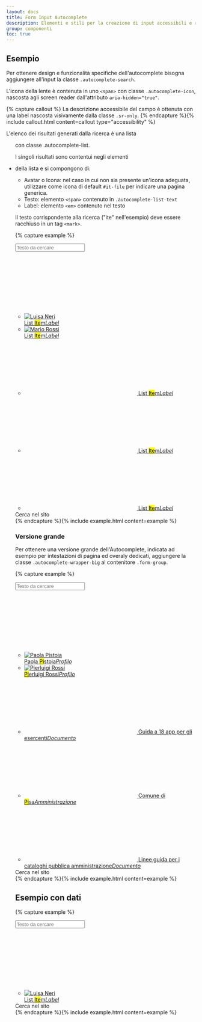 ```yaml
---
layout: docs
title: Form Input Autocomplete
description: Elementi e stili per la creazione di input accessibili e responsivi.
group: componenti
toc: true
---
```


<style>
  /* Style override for Documentation purposes */
  #testAutocomplete1, #testAutocomplete2 {
    position: static;
		display: block;
  }
</style>

## Esempio

Per ottenere design e funzionalità specifiche dell'autocomplete bisogna aggiungere all'input la classe `.autocomplete-search`.

L'icona della lente è contenuta in uno `<span>` con classe `.autocomplete-icon`, nascosta agli screen reader dall'attributo `aria-hidden="true"`.

{% capture callout %}
La descrizione accessibile del campo è ottenuta con una label nascosta visivamente dalla classe `.sr-only`.
{% endcapture %}{% include callout.html content=callout type="accessibility" %}

L'elenco dei risultati generati dalla ricerca è una lista <ul> con classe .autocomplete-list.

I singoli risultati sono contentui negli elementi <li> della lista e si compongono di:
- Avatar o Icona: nel caso in cui non sia presente un'icona adeguata, utilizzare come icona di default `#it-file` per indicare una pagina generica.
- Testo: elemento `<span>` contenuto in `.autocomplete-list-text`
- Label: elemento `<em>` contenuto nel testo

Il testo corrispondente alla ricerca ("ite" nell'esempio) deve essere racchiuso in un tag `<mark>`.

{% capture example %}
<div class="form-group">
	<input type="search" id="autocomplete1" name="autocomplete1" class="autocomplete-search" placeholder="Testo da cercare">
	<span class="autocomplete-icon" aria-hidden="true">
		<svg class="icon icon-sm"><use xlink:href="{{ site.baseurl }}/dist/svg/sprite.svg#it-search"></use></svg>
	</span>
	<ul class="autocomplete-list" id="testAutocomplete1">
		<li>
			<a href="#">
				<div class="avatar size-sm">
					<img src="https://randomuser.me/api/portraits/women/44.jpg" alt="Luisa Neri">
				</div>
				<span class="autocomplete-list-text">
					<span>List <mark>Ite</mark>m</span><em>Label</em>
				</span>
			</a>
		</li>
		<li>
			<a href="#">
				<div class="avatar size-sm">
					<img src="https://randomuser.me/api/portraits/men/46.jpg" alt="Mario Rossi">
				</div>
				<span  class="autocomplete-list-text">
					<span>List <mark>Ite</mark>m</span><em>Label</em>
				</span>
			</a>
		</li>
		<li>
			<a href="#">
				<svg class="icon icon-sm"><use xlink:href="{{ site.baseurl }}/dist/svg/sprite.svg#it-file"></use></svg>
				<span class="autocomplete-list-text">
					<span>List <mark>Ite</mark>m</span><em>Label</em>
				</span>
			</a>
		</li>
		<li>
			<a href="#">
				<svg class="icon icon-sm"><use xlink:href="{{ site.baseurl }}/dist/svg/sprite.svg#it-file"></use></svg>
				<span  class="autocomplete-list-text">
					<span>List <mark>Ite</mark>m</span><em>Label</em>
				</span>
			</a>
		</li>
		<li>
			<a href="#">
				<svg class="icon icon-sm"><use xlink:href="{{ site.baseurl }}/dist/svg/sprite.svg#it-file"></use></svg>
				<span class="autocomplete-list-text">
					<span>List <mark>Ite</mark>m</span><em>Label</em>
				</span>
			</a>
		</li>
	</ul>
	<label for="autocomplete1" class="sr-only">Cerca nel sito</label>
</div>
{% endcapture %}{% include example.html content=example %}

### Versione grande

Per ottenere una versione grande dell'Autocomplete, indicata ad esempio per intestazioni di pagina ed overaly dedicati, aggiungere la classe `.autocomplete-wrapper-big` al contenitore `.form-group`.

{% capture example %}
<div class="form-group autocomplete-wrapper-big">
	<input type="search" id="autocomplete2" name="autocomplete2" class="autocomplete-search" placeholder="Testo da cercare">
	<span class="autocomplete-icon" aria-hidden="true">
		<svg class="icon icon-sm"><use xlink:href="{{ site.baseurl }}/dist/svg/sprite.svg#it-search"></use></svg>
	</span>
	<ul class="autocomplete-list" id="testAutocomplete2">
		<li>
			<a href="#">
				<div class="avatar size-sm">
					<img src="https://randomuser.me/api/portraits/women/44.jpg" alt="Paola Pistoia">
				</div>
				<span  class="autocomplete-list-text">
					<span>Paola <mark>Pi</mark>stoia</span><em>Profilo</em>
				</span>
			</a>
		</li>
		<li>
			<a href="#">
				<div class="avatar size-sm">
					<img src="https://randomuser.me/api/portraits/men/46.jpg" alt="Pierluigi Rossi">
				</div>
				<span  class="autocomplete-list-text">
					<span><mark>Pi</mark>erluigi Rossi</span><em>Profilo</em>
				</span>
			</a>
		</li>
		<li>
			<a href="#">
				<svg class="icon icon-sm"><use xlink:href="{{ site.baseurl }}/dist/svg/sprite.svg#it-file"></use></svg>
				<span  class="autocomplete-list-text">
					<span>Guida a 18 app per gli esercenti</span><em>Documento</em>
				</span>
			</a>
		</li>
		<li>
			<a href="#">
				<svg class="icon icon-sm"><use xlink:href="{{ site.baseurl }}/dist/svg/sprite.svg#it-pa"></use></svg>
				<span  class="autocomplete-list-text">
					<span>Comune di <mark>Pi</mark>sa</span><em>Amministrazione</em>
				</span>
			</a>
		</li>
		<li>
			<a href="#">
				<svg class="icon icon-sm"><use xlink:href="{{ site.baseurl }}/dist/svg/sprite.svg#it-file"></use></svg>
				<span  class="autocomplete-list-text">
					<span>Linee guida per i cataloghi pubblica amministrazione</span><em>Documento</em>
				</span>
			</a>
		</li>
	</ul>
	<label for="autocomplete2" class="sr-only">Cerca nel sito</label>
</div>
{% endcapture %}{% include example.html content=example %}

## Esempio con dati

{% capture example %}
<div class="form-group">
	<input type="search" id="autocomplete3" name="autocomplete3" class="autocomplete-search" placeholder="Testo da cercare">
	<span class="autocomplete-icon" aria-hidden="true">
		<svg class="icon icon-sm"><use xlink:href="{{ site.baseurl }}/dist/svg/sprite.svg#it-search"></use></svg>
	</span>
	<ul class="autocomplete-list">
		<li>
			<a href="#">
				<div class="avatar size-sm">
					<img src="https://randomuser.me/api/portraits/women/44.jpg" alt="Luisa Neri">
				</div>
				<span class="autocomplete-list-text">
					<span>List <mark>Ite</mark>m</span><em>Label</em>
				</span>
			</a>
		</li>
	</ul>
	<label for="autocomplete3" class="sr-only">Cerca nel sito</label>
</div>
{% endcapture %}{% include example.html content=example %}

<script>
  function functionRegioni() {
    var regioni = [
    {% for regione in site.data.regioni %}"{{ regione }}",{% endfor %}
    "Tutte"
    ];
    return regioni
  }
  var regioni = [
    {% for regione in site.data.regioni %}"{{ regione }}",{% endfor %}
    "Tutte"
  ];
</script>